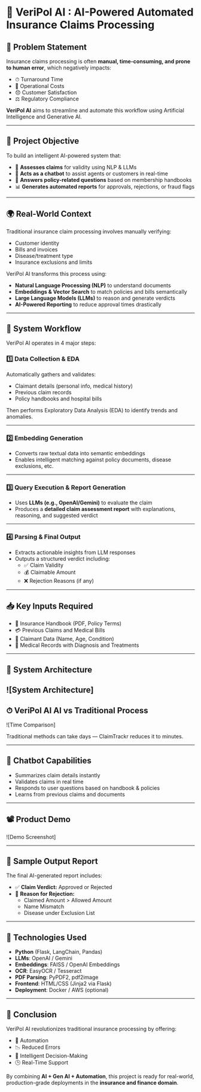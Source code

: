 # 🚀 VeriPol AI : AI-Powered Automated Insurance Claims Processing

## 📌 Problem Statement

Insurance claims processing is often **manual, time-consuming, and prone to human error**, which negatively impacts:

- ⏱ Turnaround Time  
- 💸 Operational Costs  
- 😞 Customer Satisfaction  
- ⚖️ Regulatory Compliance  

**VeriPol AI** aims to streamline and automate this workflow using Artificial Intelligence and Generative AI.

---

## 🎯 Project Objective

To build an intelligent AI-powered system that:

- 🧠 **Assesses claims** for validity using NLP & LLMs  
- 💬 **Acts as a chatbot** to assist agents or customers in real-time  
- 📘 **Answers policy-related questions** based on membership handbooks  
- 📊 **Generates automated reports** for approvals, rejections, or fraud flags

---

## 🌍 Real-World Context

Traditional insurance claim processing involves manually verifying:

- Customer identity  
- Bills and invoices  
- Disease/treatment type  
- Insurance exclusions and limits  

VeriPol AI transforms this process using:

- **Natural Language Processing (NLP)** to understand documents  
- **Embeddings & Vector Search** to match policies and bills semantically  
- **Large Language Models (LLMs)** to reason and generate verdicts  
- **AI-Powered Reporting** to reduce approval times drastically

---

## 🧠 System Workflow

VeriPol AI operates in 4 major steps:

### 1️⃣ Data Collection & EDA

Automatically gathers and validates:

- Claimant details (personal info, medical history)  
- Previous claim records  
- Policy handbooks and hospital bills  

Then performs Exploratory Data Analysis (EDA) to identify trends and anomalies.

---

### 2️⃣ Embedding Generation

- Converts raw textual data into semantic embeddings  
- Enables intelligent matching against policy documents, disease exclusions, etc.

---

### 3️⃣ Query Execution & Report Generation

- Uses **LLMs (e.g., OpenAI/Gemini)** to evaluate the claim  
- Produces a **detailed claim assessment report** with explanations, reasoning, and suggested verdict

---

### 4️⃣ Parsing & Final Output

- Extracts actionable insights from LLM responses  
- Outputs a structured verdict including:  
  - ✅ Claim Validity  
  - 💰 Claimable Amount  
  - ❌ Rejection Reasons (if any)

---

## 📥 Key Inputs Required

- 📄 Insurance Handbook (PDF, Policy Terms)  
- 💳 Previous Claims and Medical Bills  
- 👤 Claimant Data (Name, Age, Condition)  
- 🏥 Medical Records with Diagnosis and Treatments

---

## 🧱 System Architecture

![System Architecture]
---

## ⏱ VeriPol AI AI vs Traditional Process

![Time Comparison]

Traditional methods can take days — ClaimTrackr reduces it to minutes.

---

## 💬 Chatbot Capabilities

- Summarizes claim details instantly  
- Validates claims in real time  
- Responds to user questions based on handbook & policies  
- Learns from previous claims and documents

---

## 📽 Product Demo

![Demo Screenshot]

---

## 📄 Sample Output Report

The final AI-generated report includes:

- ✅ **Claim Verdict:** Approved or Rejected  
- 📌 **Reason for Rejection:**  
  - Claimed Amount > Allowed Amount  
  - Name Mismatch  
  - Disease under Exclusion List  

---

## 🧰 Technologies Used

- **Python** (Flask, LangChain, Pandas)  
- **LLMs**: OpenAI / Gemini  
- **Embeddings**: FAISS / OpenAI Embeddings  
- **OCR**: EasyOCR / Tesseract  
- **PDF Parsing**: PyPDF2, pdf2image  
- **Frontend**: HTML/CSS (Jinja2 via Flask)  
- **Deployment**: Docker / AWS (optional)

---

## 🏁 Conclusion

VeriPol AI revolutionizes traditional insurance processing by offering:


- 🔁 Automation  
- 📉 Reduced Errors  
- 🧠 Intelligent Decision-Making  
- 🕒 Real-Time Support  

By combining **AI + Gen AI + Automation**, this project is ready for real-world, production-grade deployments in the **insurance and finance domain**.
